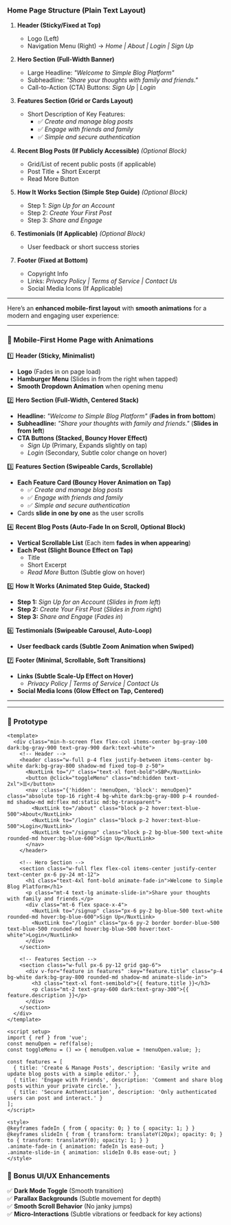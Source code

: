 ### **Home Page Structure (Plain Text Layout)**  

1. **Header (Sticky/Fixed at Top)**  
   - Logo (Left)  
   - Navigation Menu (Right) → *Home | About | Login | Sign Up*  

2. **Hero Section (Full-Width Banner)**  
   - Large Headline: *"Welcome to Simple Blog Platform"*  
   - Subheadline: *"Share your thoughts with family and friends."*  
   - Call-to-Action (CTA) Buttons: *Sign Up* | *Login*  

3. **Features Section (Grid or Cards Layout)**  
   - Short Description of Key Features:  
     - ✅ *Create and manage blog posts*  
     - ✅ *Engage with friends and family*  
     - ✅ *Simple and secure authentication*  

4. **Recent Blog Posts (If Publicly Accessible)** *(Optional Block)*  
   - Grid/List of recent public posts (if applicable)  
   - Post Title + Short Excerpt  
   - Read More Button  

5. **How It Works Section (Simple Step Guide)** *(Optional Block)*  
   - Step 1: *Sign Up for an Account*  
   - Step 2: *Create Your First Post*  
   - Step 3: *Share and Engage*  

6. **Testimonials (If Applicable)** *(Optional Block)*  
   - User feedback or short success stories  

7. **Footer (Fixed at Bottom)**  
   - Copyright Info  
   - Links: *Privacy Policy | Terms of Service | Contact Us*  
   - Social Media Icons (If Applicable)  

------

Here’s an **enhanced mobile-first layout** with **smooth animations** for a modern and engaging user experience:

---

### **📱 Mobile-First Home Page with Animations**  

1️⃣ **Header (Sticky, Minimalist)**  
   - **Logo** (Fades in on page load)  
   - **Hamburger Menu** (Slides in from the right when tapped)  
   - **Smooth Dropdown Animation** when opening menu  

2️⃣ **Hero Section (Full-Width, Centered Stack)**  
   - **Headline:** *"Welcome to Simple Blog Platform"* (**Fades in from bottom**)  
   - **Subheadline:** *"Share your thoughts with family and friends."* (**Slides in from left**)  
   - **CTA Buttons (Stacked, Bouncy Hover Effect)**  
     - *Sign Up* (Primary, Expands slightly on tap)  
     - *Login* (Secondary, Subtle color change on hover)  

3️⃣ **Features Section (Swipeable Cards, Scrollable)**  
   - **Each Feature Card (Bouncy Hover Animation on Tap)**  
     - ✅ *Create and manage blog posts*  
     - ✅ *Engage with friends and family*  
     - ✅ *Simple and secure authentication*  
   - Cards **slide in one by one** as the user scrolls  

4️⃣ **Recent Blog Posts (Auto-Fade In on Scroll, Optional Block)**  
   - **Vertical Scrollable List** (Each item **fades in when appearing**)  
   - **Each Post (Slight Bounce Effect on Tap)**  
     - Title  
     - Short Excerpt  
     - *Read More* Button (Subtle glow on hover)  

5️⃣ **How It Works (Animated Step Guide, Stacked)**  
   - **Step 1:** *Sign Up for an Account* (*Slides in from left*)  
   - **Step 2:** *Create Your First Post* (*Slides in from right*)  
   - **Step 3:** *Share and Engage* (*Fades in*)  

6️⃣ **Testimonials (Swipeable Carousel, Auto-Loop)**  
   - **User feedback cards (Subtle Zoom Animation when Swiped)**  

7️⃣ **Footer (Minimal, Scrollable, Soft Transitions)**  
   - **Links (Subtle Scale-Up Effect on Hover)**  
     - *Privacy Policy | Terms of Service | Contact Us*  
   - **Social Media Icons (Glow Effect on Tap, Centered)**  

---



--- 

### 🎨 Prototype
```vue
<template>
  <div class="min-h-screen flex flex-col items-center bg-gray-100 dark:bg-gray-900 text-gray-900 dark:text-white">
    <!-- Header -->
    <header class="w-full p-4 flex justify-between items-center bg-white dark:bg-gray-800 shadow-md fixed top-0 z-50">
      <NuxtLink to="/" class="text-xl font-bold">SBP</NuxtLink>
      <button @click="toggleMenu" class="md:hidden text-2xl">☰</button>
      <nav :class="{'hidden': !menuOpen, 'block': menuOpen}" class="absolute top-16 right-4 bg-white dark:bg-gray-800 p-4 rounded-md shadow-md md:flex md:static md:bg-transparent">
        <NuxtLink to="/about" class="block p-2 hover:text-blue-500">About</NuxtLink>
        <NuxtLink to="/login" class="block p-2 hover:text-blue-500">Login</NuxtLink>
        <NuxtLink to="/signup" class="block p-2 bg-blue-500 text-white rounded-md hover:bg-blue-600">Sign Up</NuxtLink>
      </nav>
    </header>

    <!-- Hero Section -->
    <section class="w-full flex flex-col items-center justify-center text-center px-6 py-24 mt-12">
      <h1 class="text-4xl font-bold animate-fade-in">Welcome to Simple Blog Platform</h1>
      <p class="mt-4 text-lg animate-slide-in">Share your thoughts with family and friends.</p>
      <div class="mt-6 flex space-x-4">
        <NuxtLink to="/signup" class="px-6 py-2 bg-blue-500 text-white rounded-md hover:bg-blue-600">Sign Up</NuxtLink>
        <NuxtLink to="/login" class="px-6 py-2 border border-blue-500 text-blue-500 rounded-md hover:bg-blue-500 hover:text-white">Login</NuxtLink>
      </div>
    </section>

    <!-- Features Section -->
    <section class="w-full px-6 py-12 grid gap-6">
      <div v-for="feature in features" :key="feature.title" class="p-4 bg-white dark:bg-gray-800 rounded-md shadow-md animate-slide-in">
        <h3 class="text-xl font-semibold">{{ feature.title }}</h3>
        <p class="mt-2 text-gray-600 dark:text-gray-300">{{ feature.description }}</p>
      </div>
    </section>
  </div>
</template>

<script setup>
import { ref } from 'vue';
const menuOpen = ref(false);
const toggleMenu = () => { menuOpen.value = !menuOpen.value; };

const features = [
  { title: 'Create & Manage Posts', description: 'Easily write and update blog posts with a simple editor.' },
  { title: 'Engage with Friends', description: 'Comment and share blog posts within your private circle.' },
  { title: 'Secure Authentication', description: 'Only authenticated users can post and interact.' }
];
</script>

<style>
@keyframes fadeIn { from { opacity: 0; } to { opacity: 1; } }
@keyframes slideIn { from { transform: translateY(20px); opacity: 0; } to { transform: translateY(0); opacity: 1; } }
.animate-fade-in { animation: fadeIn 1s ease-out; }
.animate-slide-in { animation: slideIn 0.8s ease-out; }
</style>
```
### 🎨 **Bonus UI/UX Enhancements**  
✅ **Dark Mode Toggle** (Smooth transition)  
✅ **Parallax Backgrounds** (Subtle movement for depth)  
✅ **Smooth Scroll Behavior** (No janky jumps)  
✅ **Micro-Interactions** (Subtle vibrations or feedback for key actions)  
